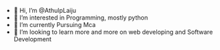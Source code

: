 - 👋 Hi, I’m @AthulpLaiju
- 👀 I’m interested in Programming, mostly python
- 🌱 I’m currently Pursuing Mca
- 💞️ I’m looking to learn more and more on
web developing and Software Development

